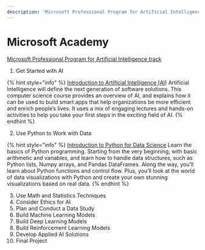 ```yaml
---
description: 'Microsoft Professional Program for Artificial Intelligence track]'
---
```


# Microsoft Academy

[Microsoft Professional Program for Artificial Intelligence track](https://academy.microsoft.com/en-us/tracks/artificial-intelligence/)

1. Get Started with AI

{% hint style="info" %}
[Introduction to Artificial Intelligence (AI)](https://www.edx.org/course/introduction-artificial-intelligence)
Artificial Intelligence will define the next generation of software solutions. This computer science course provides an overview of AI, and explains how it can be used to build smart apps that help organizations be more efficient and enrich people’s lives. It uses a mix of engaging lectures and hands-on activities to help you take your first steps in the exciting field of AI.
{% endhint %}

2. Use Python to Work with Data

{% hint style="info" %}
[Introduction to Python for Data Science](https://www.edx.org/course/introduction-to-python-for-data-science-1)
Learn the basics of Python programming. Starting from the very beginning, with basic arithmetic and variables, and learn how to handle data structures, such as Python lists, Numpy arrays, and Pandas DataFrames. Along the way, you’ll learn about Python functions and control flow. Plus, you’ll look at the world of data visualizations with Python and create your own stunning visualizations based on real data.
{% endhint %}

3. Use Math and Statistics Techniques
4. Consider Ethics for AI
5. Plan and Conduct a Data Study
6. Build Machine Learning Models
7. Build Deep Learning Models
8. Build Reinforcement Learning Models
9. Develop Applied AI Solutions
10. Final Project

